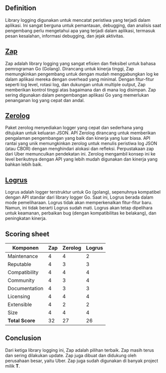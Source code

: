 ## Definition

Library logging digunakan untuk mencatat peristiwa yang terjadi dalam aplikasi. Ini sangat berguna untuk pemantauan, debugging, dan analisis saat pengembang perlu mengetahui apa yang terjadi dalam aplikasi, termasuk pesan kesalahan, informasi debugging, dan jejak aktivitas.

## [Zap](https://github.com/uber-go/zap)

Zap adalah library logging yang sangat efisien dan fleksibel untuk bahasa pemrograman Go (Golang). Dirancang untuk kinerja tinggi, Zap memungkinkan pengembang untuk dengan mudah menggabungkan log ke dalam aplikasi mereka dengan overhead yang minimal. Dengan fitur-fitur seperti log level, rotasi log, dan dukungan untuk multiple output, Zap memberikan kontrol tinggi atas bagaimana dan di mana log disimpan. Zap sering digunakan dalam pengembangan aplikasi Go yang memerlukan penanganan log yang cepat dan andal.

## [Zerolog](https://github.com/rs/zerolog)

Paket zerolog menyediakan logger yang cepat dan sederhana yang ditujukan untuk keluaran JSON. API Zerolog dirancang untuk memberikan pengalaman pengembangan yang baik dan kinerja yang luar biasa. API rantai yang unik memungkinkan zerolog untuk menulis peristiwa log JSON (atau CBOR) dengan menghindari alokasi dan refleksi. Perpustakaan zap dari Uber memunculkan pendekatan ini. Zerolog mengambil konsep ini ke level berikutnya dengan API yang lebih mudah digunakan dan kinerja yang bahkan lebih baik.

## [Logrus](https://github.com/sirupsen/logrus)

Logrus adalah logger terstruktur untuk Go (golang), sepenuhnya kompatibel dengan API standar dari library logger Go. Saat ini, Logrus berada dalam mode pemeliharaan. Logrus tidak akan memperkenalkan fitur-fitur baru. Namun, ini tidak berarti Logrus sudah mati. Logrus akan tetap dipelihara untuk keamanan, perbaikan bug (dengan kompatibilitas ke belakang), dan peningkatan kinerja.

## Scoring sheet

| Komponen        | Zap | Zerolog | Logrus |
|-----------------|-----|---------|--------|
| Maintenance     | 4   | 4       | 2      |
| Reputable       | 4   | 3       | 3      |
| Compatibility   | 4   | 4       | 4      |
| Community       | 4   | 3       | 4      |
| Documentation   | 4   | 3       | 3      |
| Licensing       | 4   | 4       | 4      |
| Extensible      | 4   | 2       | 2      |
| Size            | 4   | 4       | 4      |
| **Total Score** | 32  | 27      | 26     |

## Conclusion

Dari ketiga library logging ini, Zap adalah pilihan terbaik. Zap masih terus dan sering dilakukan update. Zap juga dibuat dan didukung oleh perusahaan besar, yaitu Uber. Zap juga sudah digunakan di banyak project milik **T**.